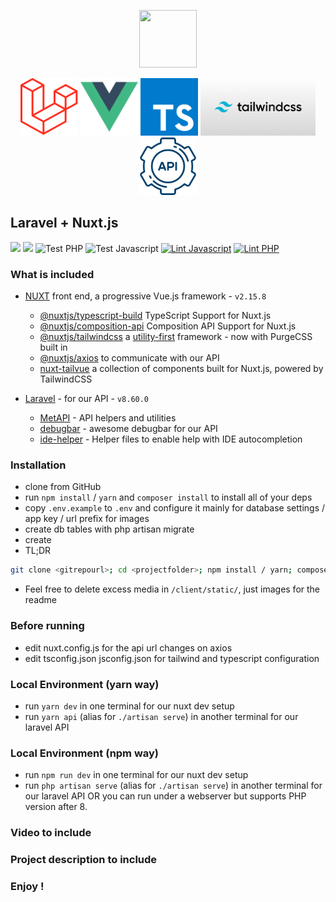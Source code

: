 <p align="center">
  <img src="laranuxt.png" width="92" height="92" />
</p>

<p align="center">
  <a href="https://laravel.com"><img src="Laravel.png" width="92" height="92" /></a>
  <a href="https://vuejs.org"><img src="Vue.png" width="92" height="92" /></a>
  <a href="https://www.typescriptlang.org/"><img src="Typescript.png" width="92" height="92" /></a>
  <a href="https://tailwindcss.com"><img src="tailwind.jpg" width="184" height="92" /></a>
  <a href="https://github.com/acidjazz/metapi"><img src="api.png" width="92" height="92" /></a>
</p>



## Laravel + Nuxt.js

[![](https://img.shields.io/badge/nuxt.js-v2.15.8-04C690.svg)](https://nuxtjs.org)
[![](https://img.shields.io/badge/Laravel-v8.60.0-ff2e21.svg)](https://laravel.com)
![Test PHP](https://github.com/acidjazz/laranuxt/workflows/Test%20PHP/badge.svg)
![Test Javascript](https://github.com/acidjazz/laranuxt/workflows/Test%20Javascript/badge.svg)
[![Lint Javascript](https://github.com/acidjazz/laranuxt/actions/workflows/lint-js.yml/badge.svg)](https://github.com/acidjazz/laranuxt/actions/workflows/lint-js.yml)
[![Lint PHP](https://github.com/acidjazz/laranuxt/actions/workflows/lint-php.yml/badge.svg)](https://github.com/acidjazz/laranuxt/actions/workflows/lint-php.yml)



### What is included

* [NUXT](https://nuxtjs.org) front end, a progressive Vue.js framework - `v2.15.8`
  * [@nuxtjs/typescript-build](https://typescript.nuxtjs.org/) TypeScript Support for Nuxt.js
  * [@nuxtjs/composition-api](https://composition-api.nuxtjs.org/) Composition API Support for Nuxt.js
  * [@nuxtjs/tailwindcss](https://tailwindcss.nuxtjs.org/) a [utility-first](https://tailwindcss.com) framework - now with PurgeCSS built in
  * [@nuxtjs/axios](https://github.com/nuxt-community/axios-module) to communicate with our API
  * [nuxt-tailvue](https://github.com/acidjazz/nuxt-tailvue) a collection of components built for Nuxt.js, powered by TailwindCSS

* [Laravel](https://laravel.com) - for our API - `v8.60.0`
  * [MetAPI](https://github.com/acidjazz/metapi) - API helpers and utilities
  * [debugbar](https://github.com/barryvdh/laravel-debugbar) - awesome debugbar for our API
  * [ide-helper](https://github.com/barryvdh/laravel-ide-helper) - Helper files to enable help with IDE autocompletion

### Installation

* clone from GitHub
* run `npm install` / `yarn` and `composer install` to install all of your deps
* copy `.env.example` to `.env` and configure it mainly for database settings / app key / url prefix for images 
* create db tables with php artisan migrate
* create
* TL;DR
 ```bash
git clone <gitrepourl>; cd <projectfolder>; npm install / yarn; composer install; cp .env.example .env; php artisan migrate
 ```
* Feel free to delete excess media in  `/client/static/`, just images for the readme


### Before running
* edit nuxt.config.js for the api url changes on axios
* edit tsconfig.json jsconfig.json for tailwind and typescript configuration

### Local Environment (yarn way)
* run `yarn dev` in one terminal for our nuxt dev setup
* run `yarn api` (alias for `./artisan serve`) in another terminal for our laravel API

### Local Environment (npm way)
* run `npm run dev` in one terminal for our nuxt dev setup
* run `php artisan serve` (alias for `./artisan serve`) in another terminal for our laravel API  OR you can run under a webserver but supports PHP version after 8.


### Video to include
### Project description to include



### Enjoy !
